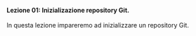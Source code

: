 <strong>Lezione 01: Inizializazione repository Git.</strong>
<br><br>
In questa lezione impareremo ad inizializzare un repository Git.
